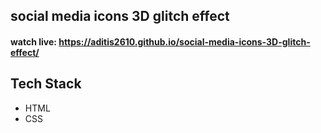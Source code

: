 ## social media icons 3D glitch effect 
#### watch live: https://aditis2610.github.io/social-media-icons-3D-glitch-effect/

## Tech Stack
- HTML 
- CSS 

